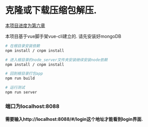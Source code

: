# 克隆或下载压缩包解压.

[本项目进度为第六章](https://segmentfault.com/a/1190000012084183)

本项目基于vue脚手架vue-cli建立的.
请先安装好mongoDB

```bash
# 在根目录安装依赖
npm install / cnpm install

# 进入根目录的node_server文件夹安装继续安装node依赖
npm install / cnpm install

# 回到根目录打包app
npm run build

# 运行测试
npm run server
```
### 端口为localhost:8088
#### 需要输入http://localhost:8088/#/login这个地址才能看到login界面.
